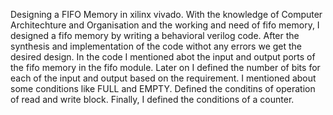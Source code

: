 Designing a FIFO Memory in xilinx vivado. With the knowledge of Computer Architechture and Organisation and the working and need of fifo memory, I designed a fifo memory by writing a behavioral verilog code. After the synthesis and implementation of the code withot any errors we get the desired design. In the code I mentioned abot the input and output ports of the fifo memory in the fifo module. Later on I defined the number of bits for each of the input and output based on the requirement. I mentioned about some conditions like FULL and EMPTY. Defined the conditins of operation of read and write block. Finally, I defined the conditions of a counter.
